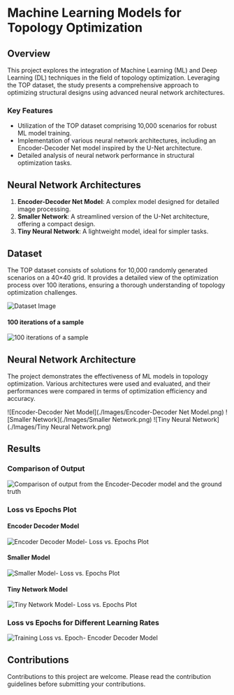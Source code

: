 
# Machine Learning Models for Topology Optimization

## Overview
This project explores the integration of Machine Learning (ML) and Deep Learning (DL) techniques in the field of topology optimization. Leveraging the TOP dataset, the study presents a comprehensive approach to optimizing structural designs using advanced neural network architectures.

### Key Features
- Utilization of the TOP dataset comprising 10,000 scenarios for robust ML model training.
- Implementation of various neural network architectures, including an Encoder-Decoder Net model inspired by the U-Net architecture.
- Detailed analysis of neural network performance in structural optimization tasks.

## Neural Network Architectures
1. **Encoder-Decoder Net Model**: A complex model designed for detailed image processing.
2. **Smaller Network**: A streamlined version of the U-Net architecture, offering a compact design.
3. **Tiny Neural Network**: A lightweight model, ideal for simpler tasks.

## Dataset
The TOP dataset consists of solutions for 10,000 randomly generated scenarios on a 40×40 grid. It provides a detailed view of the optimization process over 100 iterations, ensuring a thorough understanding of topology optimization challenges.

![Dataset Image](./Images/top_dataset_pics.png)

#### 100 iterations of a sample
![100 iterations of a sample](./Images/100%20iterations%20of%20a%20sample.png)

## Neural Network Architecture
The project demonstrates the effectiveness of ML models in topology optimization. Various architectures were used and evaluated, and their performances were compared in terms of optimization efficiency and accuracy.

![Encoder-Decoder Net Model](./Images/Encoder-Decoder Net Model.png)
![Smaller Network](./Images/Smaller Network.png)
![Tiny Neural Network](./Images/Tiny Neural Network.png)

## Results

### Comparison of Output
![Comparison of output from the Encoder-Decoder model and the ground truth](./Images/Results.png)

### Loss vs Epochs Plot

#### Encoder Decoder Model
![Encoder Decoder Model- Loss vs. Epochs Plot](./Images/Encoder%20Decoder%20Model-%20Loss%20vs.%20Epochs%20Plot.png)

#### Smaller Model
![Smaller Model- Loss vs. Epochs Plot](./Images/Smaller%20Model-%20Loss%20vs.%20Epochs%20Plot.png)

#### Tiny Network Model
![Tiny Network Model- Loss vs. Epochs Plot](./Images/Tiny%20Network%20Model-%20Loss%20vs.%20Epochs%20Plot.png)

### Loss vs Epochs for Different Learning Rates
![Training Loss vs. Epoch- Encoder Decoder Model](./Images/Training%20Loss%20vs.%20Epoch-%20Encoder%20Decoder%20Model.png)


## Contributions
Contributions to this project are welcome. Please read the contribution guidelines before submitting your contributions.
